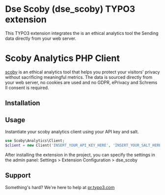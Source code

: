 # Dse Scoby (dse_scoby) TYPO3 extension

This TYPO3 extension integrates the is an ethical analytics tool the Sending data directly from your web server.

# Scoby Analytics PHP Client

[scoby](https://www.scoby.io) is an ethical analytics tool that helps you protect your visitors' privacy without sacrificing meaningful metrics. The data is sourced directly from your web server, no cookies are used and no GDPR, ePrivacy and Schrems II consent is required.


## Installation

## Usage
Instantiate your scoby analytics client using your API key and salt. 
```php
use Scoby\Analytics\Client;
$client = new Client('INSERT_YOUR_API_KEY_HERE', 'INSERT_YOUR_SALT_HERE');
```
After installing the extension in the project, you can specify the settings in the admin panel:
Settings > Extension Configuration > dse_scoby

## Support
Something's hard? We're here to help at [pr.typo3.com](mailto:pr.typo3.com)
